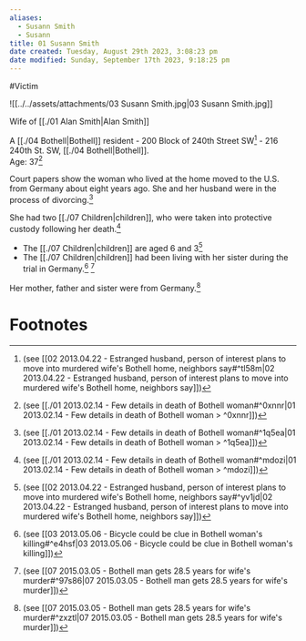 ```yaml
---
aliases:
  - Susann Smith
  - Susann
title: 01 Susann Smith
date created: Tuesday, August 29th 2023, 3:08:23 pm
date modified: Sunday, September 17th 2023, 9:18:25 pm
---
```


#Victim 

![[../../assets/attachments/03 Susann Smith.jpg|03 Susann Smith.jpg]]

Wife of [[./01 Alan Smith|Alan Smith]]

A [[./04 Bothell|Bothell]] resident - 200 Block of 240th Street SW[^1] - 216 240th St. SW, [[./04 Bothell|Bothell]].  
Age: 37[^2] 

Court papers show the woman who lived at the home moved to the U.S. from Germany about eight years ago. She and her husband were in the process of divorcing.[^3] 

She had two [[./07 Children|children]], who were taken into protective custody following her death.[^4] 

- The [[./07 Children|children]] are aged 6 and 3[^5] 
- The [[./07 Children|children]] had been living with her sister during the trial in Germany.[^6] [^7] 

Her mother, father and sister were from Germany.[^8] 

# Footnotes

[^1]: (see [[02 2013.04.22 - Estranged husband, person of interest plans to move into murdered wife's Bothell home, neighbors say#^tl58m|02 2013.04.22 - Estranged husband, person of interest plans to move into murdered wife's Bothell home, neighbors say]])
[^2]: (see [[./01 2013.02.14 - Few details in death of Bothell woman#^0xnnr|01 2013.02.14 - Few details in death of Bothell woman > ^0xnnr]])
[^3]: (see [[./01 2013.02.14 - Few details in death of Bothell woman#^1q5ea|01 2013.02.14 - Few details in death of Bothell woman > ^1q5ea]])
[^4]: (see [[./01 2013.02.14 - Few details in death of Bothell woman#^mdozi|01 2013.02.14 - Few details in death of Bothell woman > ^mdozi]])
[^5]: (see [[02 2013.04.22 - Estranged husband, person of interest plans to move into murdered wife's Bothell home, neighbors say#^yv1jd|02 2013.04.22 - Estranged husband, person of interest plans to move into murdered wife's Bothell home, neighbors say]])
[^6]: (see [[03 2013.05.06 - Bicycle could be clue in Bothell woman's killing#^e4hsf|03 2013.05.06 - Bicycle could be clue in Bothell woman's killing]])
[^7]: (see [[07 2015.03.05 - Bothell man gets 28.5 years for wife's murder#^97s86|07 2015.03.05 - Bothell man gets 28.5 years for wife's murder]])
[^8]: (see [[07 2015.03.05 - Bothell man gets 28.5 years for wife's murder#^zxztl|07 2015.03.05 - Bothell man gets 28.5 years for wife's murder]])
